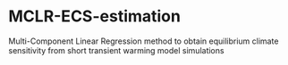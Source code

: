 # MCLR-ECS-estimation
Multi-Component Linear Regression method to obtain equilibrium climate sensitivity from short transient warming model simulations
